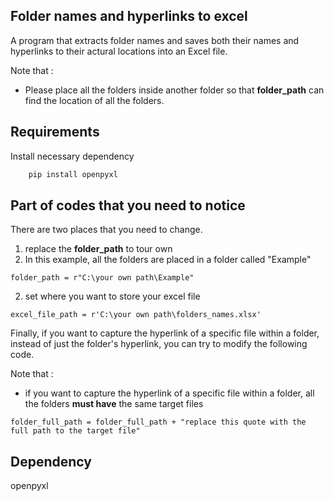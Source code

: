## Folder names and hyperlinks to excel

A program that extracts folder names and saves both their names and hyperlinks to their actural locations into an Excel file.

Note that :
* Please place all the folders inside another folder so that **folder_path** can find the location of all the folders.

## Requirements
Install necessary dependency
```bash
    pip install openpyxl
```
## Part of codes that you need to notice
There are two places that you need to change.
1. replace the **folder_path** to tour own
2. In this example, all the folders are placed in a folder called "Example"
```
folder_path = r"C:\your own path\Example"
```
2. set where you want to store your excel file
```
excel_file_path = r'C:\your own path\folders_names.xlsx'
```
Finally, if you want to capture the hyperlink of a specific file within a folder, instead of just the folder's hyperlink, you can try to modify the following code.

Note that :
* if you want to capture the hyperlink of a specific file within a folder, all the folders **must have** the same target files

```
folder_full_path = folder_full_path + "replace this quote with the full path to the target file"
```

## Dependency
openpyxl

